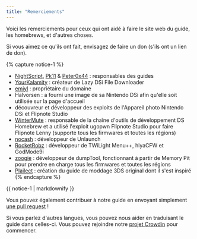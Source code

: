 ```yaml
---
title: "Remerciements"
---
```


Voici les remerciements pour ceux qui ont aidé à faire le site web du guide, les homebrews, et d'autres choses.

Si vous aimez ce qu'ils ont fait, envisagez de faire un don (s'ils ont un lien de don).

{% capture notice-1 %}
- [NightScript](https://nightyoshi370.github.io/), [Pk11](https://pk11.us/) & [Peter0x44](https://github.com/Peter0x44) : responsables des guides
- [YourKalamity](https://github.com/YourKalamity/) : créateur de Lazy DSi File Downloader
- [emiyl](https://emiyl.com/paypal) : propriétaire du domaine
- Halvorsen : a fourni une image de sa Nintendo DSi afin qu'elle soit utilisée sur la page d'accueil
- découvreur et développeur des exploits de l'Appareil photo Nintendo DSi et Flipnote Studio
- [WinterMute](https://devkitpro.org/support-devkitpro) : responsable de la chaîne d'outils de développement DS Homebrew et a utilisé l'exploit ugopwn Flipnote Studio pour faire Flipnote Lenny (supporte tous les firmwares et toutes les régions)
- [nocash](http://problemkaputt.de/donate.htm) : développeur de Unlaunch
- [RocketRobz](https://github.com/RocketRobz) : développeur de TWiLight Menu++, hiyaCFW et GodMode9i
- [zoogie](https://github.com/zoogie) : développeur de dumpTool, fonctionnant à partir de Memory Pit pour prendre en charge tous les firmwares et toutes les régions
- [Plailect](https://github.com/Plailect) : création du guide de moddage 3DS original dont il s'est inspiré
{% endcapture %}

<div class="notice">{{ notice-1 | markdownify }}</div>

Vous pouvez également contribuer à notre guide en envoyant simplement [une pull request](https://github.com/cfw-guide/dsi.cfw.guide/) !

Si vous parlez d'autres langues, vous pouvez nous aider en traduisant le guide dans celles-ci. Vous pouvez rejoindre notre [projet Crowdin](https://crowdin.com/project/dsi-guide) pour commencer.
